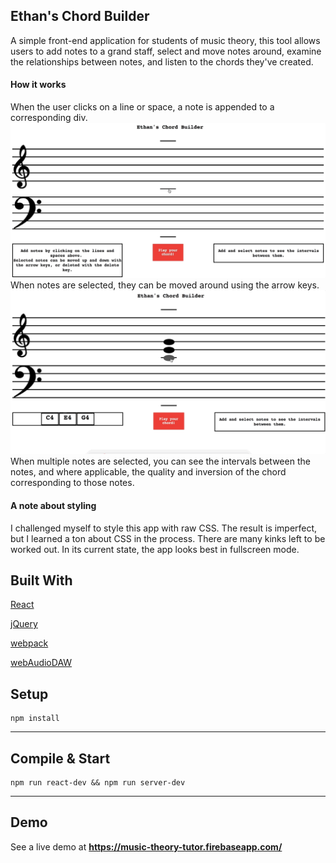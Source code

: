 Ethan's Chord Builder
---
A simple front-end application for students of music theory, this tool allows users to add notes to a grand staff, select and move notes around, examine the relationships between notes, and listen to the chords they've created.

#### How it works
When the user clicks on a line or space, a note is appended to a corresponding div.![a note is appended to a corresponding div.](./addNotes.gif)
When notes are selected, they can be moved around using the arrow keys.![moved around using the arrow keys.](./selectMove.gif)
When multiple notes are selected, you can see the intervals between the notes, and where applicable, the quality and inversion of the chord corresponding to those notes.

#### A note about styling
I challenged myself to style this app with raw CSS. The result is imperfect, but I learned a ton about CSS in the process. There are many kinks left to be worked out.  In its current state, the app looks best in fullscreen mode.

Built With
---
[React](https://github.com/facebook/react)

[jQuery](https://github.com/jquery/jquery)

[webpack](https://github.com/webpack/webpack)

[webAudioDAW](https://github.com/rserota/wad)

Setup
---
```
npm install
```
---
Compile & Start
---
```
npm run react-dev && npm run server-dev
```
---
Demo
---
See a live demo at __https://music-theory-tutor.firebaseapp.com/__